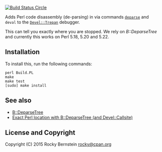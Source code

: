 [![Build Status Circle](https://circleci.com/gh/rocky/p5-Devel-Trepan-Deparse.svg?&style=shield)](https://circleci.com/gh/rocky/p5-Devel-Trepan-Deparse)

Adds Perl code disassembly (de-parsing) in via commands [`deparse`](https://metacpan.org/pod/Devel::Trepan::CmdProcessor::Command::Deparse) and `deval` to the
[`Devel::Trepan`](https://github.com/rocky/Perl-Devel-Trepan/wiki)
debugger.

This can tell you exactly where you are stopped. We rely on _B::DeparseTree_ and currently this works on Perl 5.18, 5.20 and 5.22.

Installation
------------

To install this, run the following commands:

	perl Build.PL
	make
	make test
	[sudo] make install

See also
--------

* [B::DeparseTree](http://search.cpan.org/~rocky/B-DeparseTree/)
* [Exact Perl location with B::DeparseTree (and Devel::Callsite)](http://blogs.perl.org/users/rockyb/2015/11/exact-perl-location-with-bdeparse-and-develcallsite.html)


License and Copyright
---------------------

Copyright (C) 2015 Rocky Bernstein <rocky@cpan.org>
